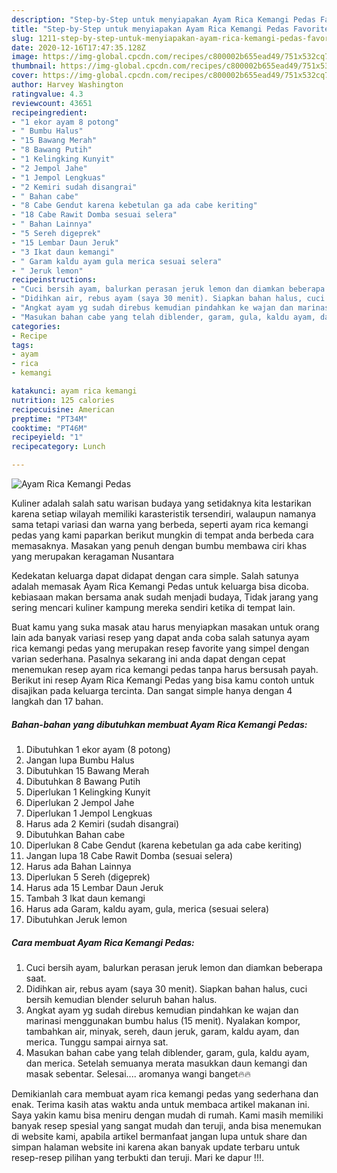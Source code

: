 ```yaml
---
description: "Step-by-Step untuk menyiapakan Ayam Rica Kemangi Pedas Favorite"
title: "Step-by-Step untuk menyiapakan Ayam Rica Kemangi Pedas Favorite"
slug: 1211-step-by-step-untuk-menyiapakan-ayam-rica-kemangi-pedas-favorite
date: 2020-12-16T17:47:35.128Z
image: https://img-global.cpcdn.com/recipes/c800002b655ead49/751x532cq70/ayam-rica-kemangi-pedas-foto-resep-utama.jpg
thumbnail: https://img-global.cpcdn.com/recipes/c800002b655ead49/751x532cq70/ayam-rica-kemangi-pedas-foto-resep-utama.jpg
cover: https://img-global.cpcdn.com/recipes/c800002b655ead49/751x532cq70/ayam-rica-kemangi-pedas-foto-resep-utama.jpg
author: Harvey Washington
ratingvalue: 4.3
reviewcount: 43651
recipeingredient:
- "1 ekor ayam 8 potong"
- " Bumbu Halus"
- "15 Bawang Merah"
- "8 Bawang Putih"
- "1 Kelingking Kunyit"
- "2 Jempol Jahe"
- "1 Jempol Lengkuas"
- "2 Kemiri sudah disangrai"
- " Bahan cabe"
- "8 Cabe Gendut karena kebetulan ga ada cabe keriting"
- "18 Cabe Rawit Domba sesuai selera"
- " Bahan Lainnya"
- "5 Sereh digeprek"
- "15 Lembar Daun Jeruk"
- "3 Ikat daun kemangi"
- " Garam kaldu ayam gula merica sesuai selera"
- " Jeruk lemon"
recipeinstructions:
- "Cuci bersih ayam, balurkan perasan jeruk lemon dan diamkan beberapa saat."
- "Didihkan air, rebus ayam (saya 30 menit). Siapkan bahan halus, cuci bersih kemudian blender seluruh bahan halus."
- "Angkat ayam yg sudah direbus kemudian pindahkan ke wajan dan marinasi menggunakan bumbu halus (15 menit). Nyalakan kompor, tambahkan air, minyak, sereh, daun jeruk, garam, kaldu ayam, dan merica. Tunggu sampai airnya sat."
- "Masukan bahan cabe yang telah diblender, garam, gula, kaldu ayam, dan merica. Setelah semuanya merata masukkan daun kemangi dan masak sebentar. Selesai.... aromanya wangi banget🔥🔥"
categories:
- Recipe
tags:
- ayam
- rica
- kemangi

katakunci: ayam rica kemangi 
nutrition: 125 calories
recipecuisine: American
preptime: "PT34M"
cooktime: "PT46M"
recipeyield: "1"
recipecategory: Lunch

---
```



![Ayam Rica Kemangi Pedas](https://img-global.cpcdn.com/recipes/c800002b655ead49/751x532cq70/ayam-rica-kemangi-pedas-foto-resep-utama.jpg)

Kuliner adalah salah satu warisan budaya yang setidaknya kita lestarikan karena setiap wilayah memiliki karasteristik tersendiri, walaupun namanya sama tetapi variasi dan warna yang berbeda, seperti ayam rica kemangi pedas yang kami paparkan berikut mungkin di tempat anda berbeda cara memasaknya. Masakan yang penuh dengan bumbu membawa ciri khas yang merupakan keragaman Nusantara

Kedekatan keluarga dapat didapat dengan cara simple. Salah satunya adalah memasak Ayam Rica Kemangi Pedas untuk keluarga bisa dicoba. kebiasaan makan bersama anak sudah menjadi budaya, Tidak jarang yang sering mencari kuliner kampung mereka sendiri ketika di tempat lain.



Buat kamu yang suka masak atau harus menyiapkan masakan untuk orang lain ada banyak variasi resep yang dapat anda coba salah satunya ayam rica kemangi pedas yang merupakan resep favorite yang simpel dengan varian sederhana. Pasalnya sekarang ini anda dapat dengan cepat menemukan resep ayam rica kemangi pedas tanpa harus bersusah payah.
Berikut ini resep Ayam Rica Kemangi Pedas yang bisa kamu contoh untuk disajikan pada keluarga tercinta. Dan sangat simple hanya dengan 4 langkah dan 17 bahan.


<!--inarticleads1-->

##### Bahan-bahan yang dibutuhkan membuat Ayam Rica Kemangi Pedas:

1. Dibutuhkan 1 ekor ayam (8 potong)
1. Jangan lupa  Bumbu Halus
1. Dibutuhkan 15 Bawang Merah
1. Dibutuhkan 8 Bawang Putih
1. Diperlukan 1 Kelingking Kunyit
1. Diperlukan 2 Jempol Jahe
1. Diperlukan 1 Jempol Lengkuas
1. Harus ada 2 Kemiri (sudah disangrai)
1. Dibutuhkan  Bahan cabe
1. Diperlukan 8 Cabe Gendut (karena kebetulan ga ada cabe keriting)
1. Jangan lupa 18 Cabe Rawit Domba (sesuai selera)
1. Harus ada  Bahan Lainnya
1. Diperlukan 5 Sereh (digeprek)
1. Harus ada 15 Lembar Daun Jeruk
1. Tambah 3 Ikat daun kemangi
1. Harus ada  Garam, kaldu ayam, gula, merica (sesuai selera)
1. Dibutuhkan  Jeruk lemon




<!--inarticleads2-->

##### Cara membuat  Ayam Rica Kemangi Pedas:

1. Cuci bersih ayam, balurkan perasan jeruk lemon dan diamkan beberapa saat.
1. Didihkan air, rebus ayam (saya 30 menit). Siapkan bahan halus, cuci bersih kemudian blender seluruh bahan halus.
1. Angkat ayam yg sudah direbus kemudian pindahkan ke wajan dan marinasi menggunakan bumbu halus (15 menit). Nyalakan kompor, tambahkan air, minyak, sereh, daun jeruk, garam, kaldu ayam, dan merica. Tunggu sampai airnya sat.
1. Masukan bahan cabe yang telah diblender, garam, gula, kaldu ayam, dan merica. Setelah semuanya merata masukkan daun kemangi dan masak sebentar. Selesai.... aromanya wangi banget🔥🔥




Demikianlah cara membuat ayam rica kemangi pedas yang sederhana dan enak. Terima kasih atas waktu anda untuk membaca artikel makanan ini. Saya yakin kamu bisa meniru dengan mudah di rumah. Kami masih memiliki banyak resep spesial yang sangat mudah dan teruji, anda bisa menemukan di website kami, apabila artikel bermanfaat jangan lupa untuk share dan simpan halaman website ini karena akan banyak update terbaru untuk resep-resep pilihan yang terbukti dan teruji. Mari ke dapur !!!. 

